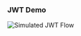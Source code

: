 ### JWT Demo
![Simulated JWT Flow](https://github.com/pinkysamantaray/jwt-app/blob/main/public/Simulated-JWT-Flow.png)